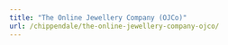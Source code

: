 ```yaml
---
title: "The Online Jewellery Company (OJCo)"
url: /chippendale/the-online-jewellery-company-ojco/
---
```

